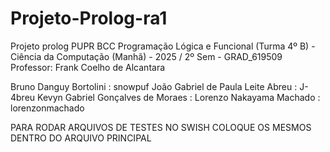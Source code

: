 # Projeto-Prolog-ra1
Projeto prolog
PUPR BCC Programação Lógica e Funcional (Turma 4º B) - Ciência da Computação (Manhã) - 2025 / 2º Sem - GRAD_619509 
Professor: Frank Coelho de Alcantara

Bruno Danguy Bortolini : snowpuf
João Gabriel de Paula Leite Abreu : J-4breu
Kevyn Gabriel Gonçalves de Moraes :
Lorenzo Nakayama Machado : lorenzonmachado


PARA RODAR ARQUIVOS DE TESTES NO SWISH COLOQUE OS MESMOS DENTRO DO ARQUIVO PRINCIPAL
